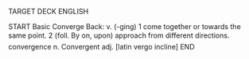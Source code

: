 TARGET DECK
ENGLISH

START
Basic
Converge
Back: v. (-ging) 1 come together or towards the same point. 2 (foll. By on, upon) approach from different directions.  convergence n. Convergent adj. [latin vergo incline]
END
